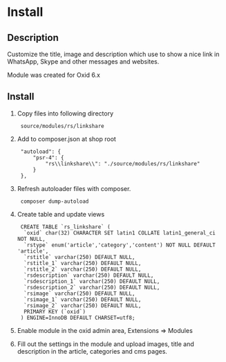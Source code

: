 # Install

## Description

Customize the title, image and description which use to show a nice link in WhatsApp, Skype and other messages and websites.

Module was created for Oxid 6.x

## Install
1. Copy files into following directory
        
        source/modules/rs/linkshare
        
2. Add to composer.json at shop root
  
        "autoload": {
            "psr-4": {
                "rs\\linkshare\\": "./source/modules/rs/linkshare"
            }
        },

3. Refresh autoloader files with composer.

        composer dump-autoload

4. Create table and update views

        CREATE TABLE `rs_linkshare` (
         `oxid` char(32) CHARACTER SET latin1 COLLATE latin1_general_ci NOT NULL,
         `rstype` enum('article','category','content') NOT NULL DEFAULT 'article',
         `rstitle` varchar(250) DEFAULT NULL,
         `rstitle_1` varchar(250) DEFAULT NULL,
         `rstitle_2` varchar(250) DEFAULT NULL,
         `rsdescription` varchar(250) DEFAULT NULL,
         `rsdescription_1` varchar(250) DEFAULT NULL,
         `rsdescription_2` varchar(250) DEFAULT NULL,
         `rsimage` varchar(250) DEFAULT NULL,
         `rsimage_1` varchar(250) DEFAULT NULL,
         `rsimage_2` varchar(250) DEFAULT NULL,
         PRIMARY KEY (`oxid`)
        ) ENGINE=InnoDB DEFAULT CHARSET=utf8;

5. Enable module in the oxid admin area, Extensions => Modules

6. Fill out the settings in the module and upload images, title and description in the article, categories and cms pages.
